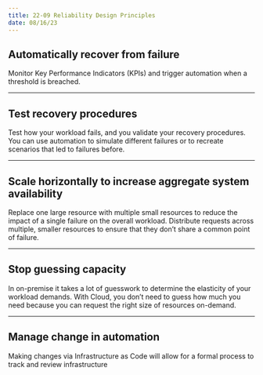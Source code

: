```yaml
---
title: 22-09 Reliability Design Principles
date: 08/16/23
---
```


## Automatically recover from failure

Monitor Key Performance Indicators (KPIs) and trigger automation when a threshold is breached.

---

## Test recovery procedures

Test how your workload fails, and you validate your recovery procedures. You can use automation to simulate different failures or to recreate scenarios that led to failures before.

---

## Scale horizontally to increase aggregate system availability

Replace one large resource with multiple small resources to reduce the impact of a single failure on the overall workload. Distribute requests across multiple, smaller resources to ensure that they don’t share a common point of failure.

---

## Stop guessing capacity

In on-premise it takes a lot of guesswork to determine the elasticity of your workload demands. With Cloud, you don’t need to guess how much you need because you can request the right size of resources on-demand.

---

## Manage change in automation

Making changes via Infrastructure as Code will allow for a formal process to track and review infrastructure
